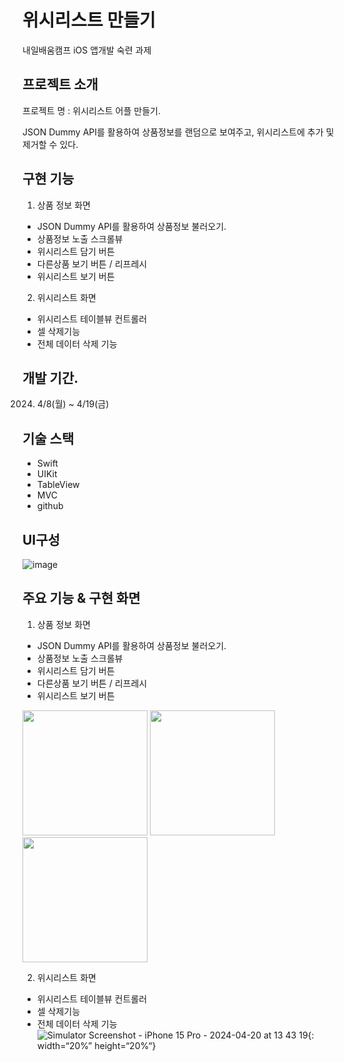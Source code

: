 # 위시리스트 만들기

내일배움캠프 iOS 앱개발 숙련 과제


## 프로젝트 소개
프로젝트 명 : 위시리스트 어플 만들기.

JSON Dummy API를 활용하여 상품정보를 랜덤으로 보여주고, 위시리스트에 추가 및 제거할 수 있다.


## 구현 기능
1. 상품 정보 화면
 + JSON Dummy API를 활용하여 상품정보 불러오기.
 + 상품정보 노출 스크롤뷰
 + 위시리스트 담기 버튼
 + 다른상품 보기 버튼 / 리프레시
 + 위시리스트 보기 버튼


2. 위시리스트 화면
+ 위시리스트 테이블뷰 컨트롤러
+ 셀 삭제기능
+ 전체 데이터 삭제 기능


## 개발 기간.
2024. 4/8(월) ~ 4/19(금)


## 기술 스택
+ Swift
+ UIKit
+ TableView
+ MVC
+ github


## UI구성
![image](https://github.com/Heather-Cho/wishList/assets/161270633/2ef05c43-564e-46d9-af0d-a1c90a248d31)


## 주요 기능 & 구현 화면
1. 상품 정보 화면
 + JSON Dummy API를 활용하여 상품정보 불러오기.
 + 상품정보 노출 스크롤뷰
 + 위시리스트 담기 버튼
 + 다른상품 보기 버튼 / 리프레시
 + 위시리스트 보기 버튼

<p>
<img src=“https://github.com/Heather-Cho/wishList/assets/161270633/d7838eb1-d759-4d2b-bb4f-e930ce2cbf4c.png” width=200/>
<img src=“https://github.com/Heather-Cho/wishList/assets/161270633/dcb28b37-947b-4c8f-9a0f-f75d505cbcfb.png” width=200/>
<img src=“https://github.com/Heather-Cho/wishList/assets/161270633/bec6de42-a359-490a-ab67-5c5a228909b6.png” width=200/>
</p>


2. 위시리스트 화면
+ 위시리스트 테이블뷰 컨트롤러
+ 셀 삭제기능
+ 전체 데이터 삭제 기능
![Simulator Screenshot - iPhone 15 Pro - 2024-04-20 at 13 43 19](https://github.com/Heather-Cho/wishList/assets/161270633/2889a43b-12b8-4fc5-899b-868e809453cc){: width=“20%” height=“20%“} 


